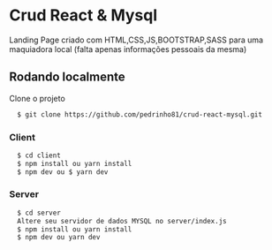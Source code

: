 
# Crud React & Mysql

Landing Page criado com HTML,CSS,JS,BOOTSTRAP,SASS para uma maquiadora local (falta apenas informações pessoais da mesma)


## Rodando localmente

Clone o projeto

```bash
  $ git clone https://github.com/pedrinho81/crud-react-mysql.git
```

### Client

```bash
  $ cd client
  $ npm install ou yarn install
  $ npm dev ou $ yarn dev
```

### Server

```bash
  $ cd server
  Altere seu servidor de dados MYSQL no server/index.js
  $ npm install ou yarn install
  $ npm dev ou yarn dev

  
  
```

